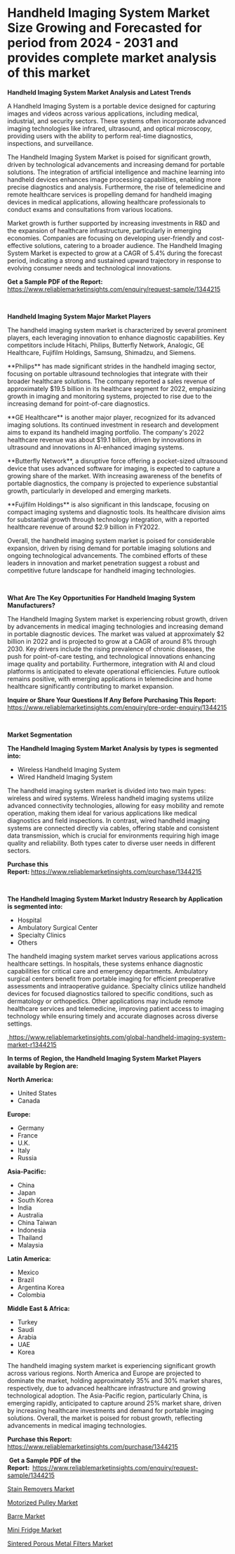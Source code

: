 <p><h1>Handheld Imaging System Market Size Growing and Forecasted for period from 2024 - 2031 and provides complete market analysis of this market</h1></p><p><strong>Handheld Imaging System Market Analysis and Latest Trends</strong></p>
<p><p>A Handheld Imaging System is a portable device designed for capturing images and videos across various applications, including medical, industrial, and security sectors. These systems often incorporate advanced imaging technologies like infrared, ultrasound, and optical microscopy, providing users with the ability to perform real-time diagnostics, inspections, and surveillance.</p><p>The Handheld Imaging System Market is poised for significant growth, driven by technological advancements and increasing demand for portable solutions. The integration of artificial intelligence and machine learning into handheld devices enhances image processing capabilities, enabling more precise diagnostics and analysis. Furthermore, the rise of telemedicine and remote healthcare services is propelling demand for handheld imaging devices in medical applications, allowing healthcare professionals to conduct exams and consultations from various locations.</p><p>Market growth is further supported by increasing investments in R&D and the expansion of healthcare infrastructure, particularly in emerging economies. Companies are focusing on developing user-friendly and cost-effective solutions, catering to a broader audience. The Handheld Imaging System Market is expected to grow at a CAGR of 5.4% during the forecast period, indicating a strong and sustained upward trajectory in response to evolving consumer needs and technological innovations.</p></p>
<p><strong>Get a Sample PDF of the Report:&nbsp;</strong> <a href="https://www.reliablemarketinsights.com/enquiry/request-sample/1344215?utm_campaign=1338&utm_medium=2&utm_source=Github&utm_content=ia&utm_term=03102024&utm_id=handheld-imaging-system">https://www.reliablemarketinsights.com/enquiry/request-sample/1344215</a></p>
<p>&nbsp;</p>
<p><strong>Handheld Imaging System Major Market Players</strong></p>
<p><p>The handheld imaging system market is characterized by several prominent players, each leveraging innovation to enhance diagnostic capabilities. Key competitors include Hitachi, Philips, Butterfly Network, Analogic, GE Healthcare, Fujifilm Holdings, Samsung, Shimadzu, and Siemens.</p><p>**Philips** has made significant strides in the handheld imaging sector, focusing on portable ultrasound technologies that integrate with their broader healthcare solutions. The company reported a sales revenue of approximately $19.5 billion in its healthcare segment for 2022, emphasizing growth in imaging and monitoring systems, projected to rise due to the increasing demand for point-of-care diagnostics.</p><p>**GE Healthcare** is another major player, recognized for its advanced imaging solutions. Its continued investment in research and development aims to expand its handheld imaging portfolio. The company's 2022 healthcare revenue was about $19.1 billion, driven by innovations in ultrasound and innovations in AI-enhanced imaging systems.</p><p>**Butterfly Network**, a disruptive force offering a pocket-sized ultrasound device that uses advanced software for imaging, is expected to capture a growing share of the market. With increasing awareness of the benefits of portable diagnostics, the company is projected to experience substantial growth, particularly in developed and emerging markets.</p><p>**Fujifilm Holdings** is also significant in this landscape, focusing on compact imaging systems and diagnostic tools. Its healthcare division aims for substantial growth through technology integration, with a reported healthcare revenue of around $2.9 billion in FY2022.</p><p>Overall, the handheld imaging system market is poised for considerable expansion, driven by rising demand for portable imaging solutions and ongoing technological advancements. The combined efforts of these leaders in innovation and market penetration suggest a robust and competitive future landscape for handheld imaging technologies.</p></p>
<p>&nbsp;</p>
<p><strong>What Are The Key Opportunities For Handheld Imaging System Manufacturers?</strong></p>
<p><p>The Handheld Imaging System market is experiencing robust growth, driven by advancements in medical imaging technologies and increasing demand in portable diagnostic devices. The market was valued at approximately $2 billion in 2022 and is projected to grow at a CAGR of around 8% through 2030. Key drivers include the rising prevalence of chronic diseases, the push for point-of-care testing, and technological innovations enhancing image quality and portability. Furthermore, integration with AI and cloud platforms is anticipated to elevate operational efficiencies. Future outlook remains positive, with emerging applications in telemedicine and home healthcare significantly contributing to market expansion.</p></p>
<p><strong>Inquire or Share Your Questions If Any Before Purchasing This Report:</strong> <a href="https://www.reliablemarketinsights.com/enquiry/pre-order-enquiry/1344215?utm_campaign=1338&utm_medium=2&utm_source=Github&utm_content=ia&utm_term=03102024&utm_id=handheld-imaging-system">https://www.reliablemarketinsights.com/enquiry/pre-order-enquiry/1344215</a></p>
<p>&nbsp;</p>
<p><strong>Market Segmentation</strong></p>
<p><strong>The Handheld Imaging System Market Analysis by types is segmented into:</strong></p>
<p><ul><li>Wireless Handheld Imaging System</li><li>Wired Handheld Imaging System</li></ul></p>
<p><p>The handheld imaging system market is divided into two main types: wireless and wired systems. Wireless handheld imaging systems utilize advanced connectivity technologies, allowing for easy mobility and remote operation, making them ideal for various applications like medical diagnostics and field inspections. In contrast, wired handheld imaging systems are connected directly via cables, offering stable and consistent data transmission, which is crucial for environments requiring high image quality and reliability. Both types cater to diverse user needs in different sectors.</p></p>
<p><strong>Purchase this Report:&nbsp;</strong><a href="https://www.reliablemarketinsights.com/purchase/1344215?utm_campaign=1338&utm_medium=2&utm_source=Github&utm_content=ia&utm_term=03102024&utm_id=handheld-imaging-system">https://www.reliablemarketinsights.com/purchase/1344215</a></p>
<p>&nbsp;</p>
<p><strong>The Handheld Imaging System Market Industry Research by Application is segmented into:</strong></p>
<p><ul><li>Hospital</li><li>Ambulatory Surgical Center</li><li>Specialty Clinics</li><li>Others</li></ul></p>
<p><p>The handheld imaging system market serves various applications across healthcare settings. In hospitals, these systems enhance diagnostic capabilities for critical care and emergency departments. Ambulatory surgical centers benefit from portable imaging for efficient preoperative assessments and intraoperative guidance. Specialty clinics utilize handheld devices for focused diagnostics tailored to specific conditions, such as dermatology or orthopedics. Other applications may include remote healthcare services and telemedicine, improving patient access to imaging technology while ensuring timely and accurate diagnoses across diverse settings.</p></p>
<p><a href="https://www.reliablemarketinsights.com/global-handheld-imaging-system-market-r1344215?utm_campaign=1338&utm_medium=2&utm_source=Github&utm_content=ia&utm_term=03102024&utm_id=handheld-imaging-system">&nbsp;https://www.reliablemarketinsights.com/global-handheld-imaging-system-market-r1344215</a></p>
<p><strong>In terms of Region, the Handheld Imaging System Market Players available by Region are:</strong></p>
<p>
    <p> <strong> North America: </strong>
        <ul>
            <li>United States</li>
            <li>Canada</li>
        </ul>
        </p> 
    <p> <strong> Europe: </strong>
        <ul>
            <li>Germany</li>
            <li>France</li>
            <li>U.K.</li>
            <li>Italy</li>
            <li>Russia</li>
        </ul>
        </p> 
    <p> <strong> Asia-Pacific: </strong>
        <ul>
            <li>China</li>
            <li>Japan</li>
            <li>South Korea</li>
            <li>India</li>
            <li>Australia</li>
            <li>China Taiwan</li>
            <li>Indonesia</li>
            <li>Thailand</li>
            <li>Malaysia</li>
        </ul>
        </p> 
    <p> <strong> Latin America: </strong>
        <ul>
            <li>Mexico</li>
            <li>Brazil</li>
            <li>Argentina Korea</li>
            <li>Colombia</li>
        </ul>
        </p> 
    <p> <strong> Middle East & Africa: </strong>
        <ul>
            <li>Turkey</li>
            <li>Saudi</li>
            <li>Arabia</li>
            <li>UAE</li>
            <li>Korea</li>
        </ul>
    </p>
    </p>
<p><p>The handheld imaging system market is experiencing significant growth across various regions. North America and Europe are projected to dominate the market, holding approximately 35% and 30% market shares, respectively, due to advanced healthcare infrastructure and growing technological adoption. The Asia-Pacific region, particularly China, is emerging rapidly, anticipated to capture around 25% market share, driven by increasing healthcare investments and demand for portable imaging solutions. Overall, the market is poised for robust growth, reflecting advancements in medical imaging technologies.</p></p>
<p><strong>Purchase this Report: </strong><a href="https://www.reliablemarketinsights.com/purchase/1344215?utm_campaign=1338&utm_medium=2&utm_source=Github&utm_content=ia&utm_term=03102024&utm_id=handheld-imaging-system">https://www.reliablemarketinsights.com/purchase/1344215</a></p>
<p>&nbsp;<strong>Get a Sample PDF of the Report:&nbsp;&nbsp;</strong><a href="https://www.reliablemarketinsights.com/enquiry/request-sample/1344215?utm_campaign=1338&utm_medium=2&utm_source=Github&utm_content=ia&utm_term=03102024&utm_id=handheld-imaging-system">https://www.reliablemarketinsights.com/enquiry/request-sample/1344215</a></p>
<p><strong></strong></p>
<p><p><a href="https://www.linkedin.com/pulse/stain-removers-market-global-regional-analysis-focus-end-user-jrgkc?utm_campaign=1338&utm_medium=2&utm_source=Github&utm_content=ia&utm_term=03102024&utm_id=handheld-imaging-system">Stain Removers Market</a></p><p><a href="https://www.linkedin.com/pulse/motorized-pulley-market-global-regional-analysis-focus-kycef?utm_campaign=1338&utm_medium=2&utm_source=Github&utm_content=ia&utm_term=03102024&utm_id=handheld-imaging-system">Motorized Pulley Market</a></p><p><a href="https://www.linkedin.com/pulse/future-trajectory-barre-market-emerging-trends-forecasts-till-pyzif?trackingId=cNUtsepjRVqfI1djNZ8cCA%3D%3D&utm_campaign=1338&utm_medium=2&utm_source=Github&utm_content=ia&utm_term=03102024&utm_id=handheld-imaging-system">Barre Market</a></p><p><a href="https://www.linkedin.com/pulse/global-mini-fridge-market-status-2024-2031-forecast-region-f48df?utm_campaign=1338&utm_medium=2&utm_source=Github&utm_content=ia&utm_term=03102024&utm_id=handheld-imaging-system">Mini Fridge Market</a></p><p><a href="https://www.linkedin.com/pulse/booming-sintered-porous-metal-filters-market-sector-analysis-phe9f?trackingId=DawjfPACSPOAhCvXG05bSg%3D%3D&utm_campaign=1338&utm_medium=2&utm_source=Github&utm_content=ia&utm_term=03102024&utm_id=handheld-imaging-system">Sintered Porous Metal Filters Market</a></p></p>